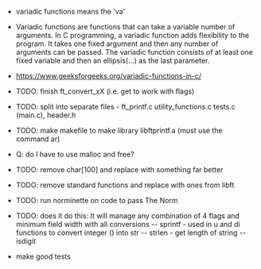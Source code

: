 
- variadic functions means the 'va'
- Variadic functions are functions that can take a variable number of arguments. In C programming, a variadic function adds flexibility to the program. It takes one fixed argument and then any number of arguments can be passed. The variadic function consists of at least one fixed variable and then an ellipsis(…) as the last parameter.
- https://www.geeksforgeeks.org/variadic-functions-in-c/


- TODO: finish ft_convert_xX (i.e. get to work with flags)
- TODO: split into separate files - ft_printf.c utility_functions.c tests.c (main.c), header.h
- TODO: make makefile to make library libftprintf.a (must use the command ar)
- Q: do I have to use malloc and free?
- TODO: remove char[100] and replace with something far better
- TODO: remove standard functions and replace with ones from libft
- TODO: run norminette on code to pass The Norm
- TODO: does it do this: It will manage any combination of 4 flags and minimum field width with all conversions
-- sprintf - used in u and di functions to convert integer () into str
-- strlen - get length of string
-- isdigit

- make good tests
